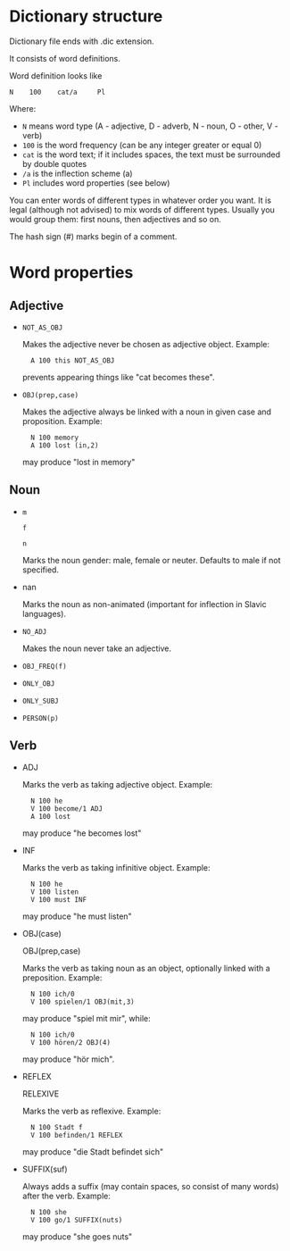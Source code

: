 Dictionary structure
====================

Dictionary file ends with .dic extension.

It consists of word definitions.

Word definition looks like

    N    100    cat/a     Pl

Where:

* `N` means word type (A - adjective, D - adverb, N - noun, O - other, V - verb)
* `100` is the word frequency (can be any integer greater or equal 0)
* `cat` is the word text; if it includes spaces, the text must be surrounded by double quotes
* `/a` is the inflection scheme (a)
* `Pl` includes word properties (see below)

You can enter words of different types in whatever order you want. It is legal (although not advised) to mix words of different types. Usually you would group them: first nouns, then adjectives and so on.

The hash sign (#) marks begin of a comment.

Word properties
==============

Adjective
-----------

* `NOT_AS_OBJ`

  Makes the adjective never be chosen as adjective object. Example:

        A 100 this NOT_AS_OBJ

  prevents appearing things like "cat becomes these".

* `OBJ(prep,case)`

  Makes the adjective always be linked with a noun in given case and proposition. Example:

        N 100 memory
        A 100 lost (in,2)

  may produce "lost in memory"

Noun
----

* `m`

  `f`

  `n`

  Marks the noun gender: male, female or neuter. Defaults to male if not specified.

* nan

  Marks the noun as non-animated (important for inflection in Slavic languages).

* `NO_ADJ`

  Makes the noun never take an adjective.

* `OBJ_FREQ(f)`

* `ONLY_OBJ`

* `ONLY_SUBJ`

* `PERSON(p)`

Verb
----

* ADJ

  Marks the verb as taking adjective object. Example:

        N 100 he
        V 100 become/1 ADJ
        A 100 lost

  may produce "he becomes lost"

* INF

  Marks the verb as taking infinitive object. Example:

        N 100 he
        V 100 listen
        V 100 must INF

  may produce "he must listen"

* OBJ(case)

  OBJ(prep,case)

  Marks the verb as taking noun as an object, optionally linked with a preposition. Example:

        N 100 ich/0
        V 100 spielen/1 OBJ(mit,3)

  may produce "spiel mit mir", while:

        N 100 ich/0
        V 100 hören/2 OBJ(4)

  may produce "hör mich".

* REFLEX

  RELEXIVE

  Marks the verb as reflexive. Example:

        N 100 Stadt f
        V 100 befinden/1 REFLEX

  may produce "die Stadt befindet sich"

* SUFFIX(suf)

  Always adds a suffix (may contain spaces, so consist of many words) after the verb. Example:

        N 100 she
        V 100 go/1 SUFFIX(nuts)

  may produce "she goes nuts"
